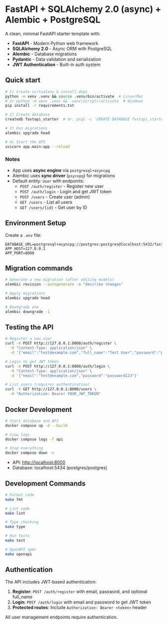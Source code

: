 # FastAPI + SQLAlchemy 2.0 (async) + Alembic + PostgreSQL

A clean, minimal FastAPI starter template with:

- **FastAPI** - Modern Python web framework
- **SQLAlchemy 2.0** - Async ORM with PostgreSQL
- **Alembic** - Database migrations
- **Pydantic** - Data validation and serialization
- **JWT Authentication** - Built-in auth system

## Quick start

```bash
# 1) Create virtualenv & install deps
python -m venv .venv && source .venv/bin/activate  # Linux/Mac
# or python -m venv .venv && .venv\Scripts\activate  # Windows
pip install -r requirements.txt

# 2) Create database
createdb fastapi_starter  # or: psql -c 'CREATE DATABASE fastapi_starter;'

# 3) Run migrations
alembic upgrade head

# 4) Start the API
uvicorn app.main:app --reload
```

### Notes

- App uses **async engine** via `postgresql+asyncpg`
- Alembic uses **sync driver** (`psycopg`) for migrations
- Default entity: `User` with endpoints:
  - `POST /auth/register` - Register new user
  - `POST /auth/login` - Login and get JWT token
  - `POST /users` - Create user (admin)
  - `GET /users` - List all users
  - `GET /users/{id}` - Get user by ID

## Environment Setup

Create a `.env` file:

```dotenv
DATABASE_URL=postgresql+asyncpg://postgres:postgres@localhost:5432/fastapi_starter
APP_HOST=127.0.0.1
APP_PORT=8000
```

## Migration commands

```bash
# Generate a new migration (after editing models)
alembic revision --autogenerate -m "describe changes"

# Apply migrations
alembic upgrade head

# Downgrade one
alembic downgrade -1
```

## Testing the API

```bash
# Register a new user
curl -X POST http://127.0.0.1:8000/auth/register \
  -H "Content-Type: application/json" \
  -d '{"email":"test@example.com","full_name":"Test User","password":"password123"}'

# Login to get JWT token
curl -X POST http://127.0.0.1:8000/auth/login \
  -H "Content-Type: application/json" \
  -d '{"email":"test@example.com","password":"password123"}'

# List users (requires authentication)
curl -X GET http://127.0.0.1:8000/users \
  -H "Authorization: Bearer YOUR_JWT_TOKEN"
```

## Docker Development

```bash
# Start database and API
docker compose up -d --build

# View logs
docker compose logs -f api

# Stop everything
docker compose down -v
```

- API: <http://localhost:8000>
- Database: localhost:5434 (postgres/postgres)

## Development Commands

```bash
# Format code
make fmt

# Lint code
make lint

# Type checking
make type

# Run tests
make test

# OpenAPI spec
make openapi
```

## Authentication

The API includes JWT-based authentication:

1. **Register**: `POST /auth/register` with email, password, and optional full_name
2. **Login**: `POST /auth/login` with email and password to get JWT token
3. **Protected routes**: Include `Authorization: Bearer <token>` header

All user management endpoints require authentication.
